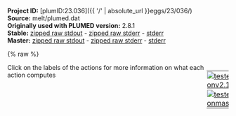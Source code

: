 **Project ID:** [plumID:23.036]({{ '/' | absolute_url }}eggs/23/036/)  
**Source:** melt/plumed.dat  
**Originally used with PLUMED version:** 2.8.1  
**Stable:** [zipped raw stdout](plumed.dat.plumed.stdout.txt.zip) - [zipped raw stderr](plumed.dat.plumed.stderr.txt.zip) - [stderr](plumed.dat.plumed.stderr)  
**Master:** [zipped raw stdout](plumed.dat.plumed_master.stdout.txt.zip) - [zipped raw stderr](plumed.dat.plumed_master.stderr.txt.zip) - [stderr](plumed.dat.plumed_master.stderr)  

{% raw %}
<div style="width: 100%; float:left">
<div style="width: 90%; float:left" id="value_details_data/melt/plumed.dat"> Click on the labels of the actions for more information on what each action computes </div>
<div style="width: 10%; float:left"><table><tr><td style="padding:1px"><a href="plumed.dat.plumed.stderr"><img src="https://img.shields.io/badge/v2.10-passing-green.svg" alt="tested onv2.10" /></a></td></tr><tr><td style="padding:1px"><a href="plumed.dat.plumed_master.stderr"><img src="https://img.shields.io/badge/master-passing-green.svg" alt="tested onmaster" /></a></td></tr></table></div></div>
<pre style="width=97%;">
<span style="color:blue" class="comment">#spib_learned_cv</span>
<span style="color:blue" class="comment">#</span>
<span style="color:blue" class="comment">#RESTART</span>
  
<span id="data/melt/plumed.datq6_short"><b name="data/melt/plumed.datq6" onclick='showPath("data/melt/plumed.dat","data/melt/plumed.datq6","data/melt/plumed.datq6_shortcut","blue")'>q6</b><span style="display:none;" id="data/melt/plumed.datq6_shortcut">The Q6 action with label <b>q6</b> calculates the following quantities:<table  align="center" frame="void" width="95%" cellpadding="5%"><tr><td width="5%"><b> Quantity </b>  </td><td width="5%"><b> Type </b>  </td><td><b> Description </b> </td></tr><tr><td width="5%">q6</td><td width="5%"><font color="blue">vector</font></td><td>the norms of the vectors of spherical harmonic coefficients</td></tr><tr><td width="5%">q6_mean</td><td width="5%"><font color="black">scalar</font></td><td>the mean of the colvars</td></tr></table></span>: <span class="plumedtooltip" style="color:green">Q6<span class="right">Calculate sixth order Steinhardt parameters. This action is <a class="toggler" href='javascript:;' onclick='toggleDisplay("data/melt/plumed.datq6");'>a shortcut</a>. <a href="https://www.plumed.org/doc-master/user-doc/html/_q6.html">More details</a><i></i></span></span> <span class="plumedtooltip">SWITCH<span class="right">the switching function that it used in the construction of the contact matrix<i></i></span></span>={RATIONAL R_0=0.33 D_MAX=0.6} <span class="plumedtooltip">SPECIESA<span class="right">this keyword is used for colvars such as the coordination number<i></i></span></span>=1-256 <span class="plumedtooltip">SPECIESB<span class="right">this keyword is used for colvars such as the coordination number<i></i></span></span>=257-512 <span class="plumedtooltip">MEAN<span class="right"> calculate the mean of all the quantities<i></i></span></span> <span class="plumedtooltip">LOWMEM<span class="right"> this flag does nothing and is present only to ensure back-compatibility<i></i></span></span>
</span><span id="data/melt/plumed.datq6_long" style="display:none;"><span style="color:blue" class="comment"># PLUMED interprets the command:
</span><span class="toggler" style="color:red" onclick='toggleDisplay("data/melt/plumed.datq6")'># q6: Q6 SWITCH={RATIONAL R_0=0.33 D_MAX=0.6} SPECIESA=1-256 SPECIESB=257-512 MEAN LOWMEM</span>
<span style="color:blue" class="comment"># as follows (Click the red comment above to revert to the short version of the input):</span>
<b name="data/melt/plumed.datq6_grp" onclick='showPath("data/melt/plumed.dat","data/melt/plumed.datq6_grp","data/melt/plumed.datq6_grp","violet")'>q6_grp</b><span style="display:none;" id="data/melt/plumed.datq6_grp">The GROUP action with label <b>q6_grp</b> calculates the following quantities:<table  align="center" frame="void" width="95%" cellpadding="5%"><tr><td width="5%"><b> Quantity </b>  </td><td width="5%"><b> Type </b>  </td><td><b> Description </b> </td></tr><tr><td width="5%">q6_grp</td><td width="5%"><font color="violet">atoms</font></td><td>indices of atoms specified in GROUP</td></tr></table></span>: <span class="plumedtooltip" style="color:green">GROUP<span class="right">Define a group of atoms so that a particular list of atoms can be referenced with a single label in definitions of CVs or virtual atoms. <a href="https://www.plumed.org/doc-master/user-doc/html/_g_r_o_u_p.html" style="color:green">More details</a><i></i></span></span> <span class="plumedtooltip">ATOMS<span class="right">the numerical indexes for the set of atoms in the group<i></i></span></span>=1-256
<b name="data/melt/plumed.datq6_mat" onclick='showPath("data/melt/plumed.dat","data/melt/plumed.datq6_mat","data/melt/plumed.datq6_mat","red")'>q6_mat</b><span style="display:none;" id="data/melt/plumed.datq6_mat">The CONTACT_MATRIX action with label <b>q6_mat</b> calculates the following quantities:<table  align="center" frame="void" width="95%" cellpadding="5%"><tr><td width="5%"><b> Quantity </b>  </td><td width="5%"><b> Type </b>  </td><td><b> Description </b> </td></tr><tr><td width="5%">q6_mat.w</td><td width="5%"><font color="red">matrix</font></td><td>a matrix containing the weights for the bonds between each pair of atoms</td></tr><tr><td width="5%">q6_mat.x</td><td width="5%"><font color="red">matrix</font></td><td>the projection of the bond on the x axis</td></tr><tr><td width="5%">q6_mat.y</td><td width="5%"><font color="red">matrix</font></td><td>the projection of the bond on the y axis</td></tr><tr><td width="5%">q6_mat.z</td><td width="5%"><font color="red">matrix</font></td><td>the projection of the bond on the z axis</td></tr></table></span>: <span class="plumedtooltip" style="color:green">CONTACT_MATRIX<span class="right">Adjacency matrix in which two atoms are adjacent if they are within a certain cutoff. <a href="https://www.plumed.org/doc-master/user-doc/html/_c_o_n_t_a_c_t__m_a_t_r_i_x.html" style="color:green">More details</a><i></i></span></span> <span class="plumedtooltip">GROUPA<span class="right"><i></i></span></span>=1-256 <span class="plumedtooltip">GROUPB<span class="right"><i></i></span></span>=257-512 <span class="plumedtooltip">SWITCH<span class="right">specify the switching function to use between two sets of indistinguishable atoms<i></i></span></span>={RATIONAL R_0=0.33 D_MAX=0.6} <span class="plumedtooltip">COMPONENTS<span class="right"> also calculate the components of the vector connecting the atoms in the contact matrix<i></i></span></span>
<b name="data/melt/plumed.datq6_sh" onclick='showPath("data/melt/plumed.dat","data/melt/plumed.datq6_sh","data/melt/plumed.datq6_sh","red")'>q6_sh</b><span style="display:none;" id="data/melt/plumed.datq6_sh">The SPHERICAL_HARMONIC action with label <b>q6_sh</b> calculates the following quantities:<table  align="center" frame="void" width="95%" cellpadding="5%"><tr><td width="5%"><b> Quantity </b>  </td><td width="5%"><b> Type </b>  </td><td><b> Description </b> </td></tr><tr><td width="5%">q6_sh.rm-n6</td><td width="5%"><font color="red">matrix</font></td><td>the real parts of the spherical harmonic values with the m value given  This is the n6th of these quantities</td></tr><tr><td width="5%">q6_sh.rm-n5</td><td width="5%"><font color="red">matrix</font></td><td>the real parts of the spherical harmonic values with the m value given  This is the n5th of these quantities</td></tr><tr><td width="5%">q6_sh.rm-n4</td><td width="5%"><font color="red">matrix</font></td><td>the real parts of the spherical harmonic values with the m value given  This is the n4th of these quantities</td></tr><tr><td width="5%">q6_sh.rm-n3</td><td width="5%"><font color="red">matrix</font></td><td>the real parts of the spherical harmonic values with the m value given  This is the n3th of these quantities</td></tr><tr><td width="5%">q6_sh.rm-n2</td><td width="5%"><font color="red">matrix</font></td><td>the real parts of the spherical harmonic values with the m value given  This is the n2th of these quantities</td></tr><tr><td width="5%">q6_sh.rm-n1</td><td width="5%"><font color="red">matrix</font></td><td>the real parts of the spherical harmonic values with the m value given  This is the n1th of these quantities</td></tr><tr><td width="5%">q6_sh.rm-0</td><td width="5%"><font color="red">matrix</font></td><td>the real parts of the spherical harmonic values with the m value given  This is the 0th of these quantities</td></tr><tr><td width="5%">q6_sh.rm-p1</td><td width="5%"><font color="red">matrix</font></td><td>the real parts of the spherical harmonic values with the m value given  This is the p1th of these quantities</td></tr><tr><td width="5%">q6_sh.rm-p2</td><td width="5%"><font color="red">matrix</font></td><td>the real parts of the spherical harmonic values with the m value given  This is the p2th of these quantities</td></tr><tr><td width="5%">q6_sh.rm-p3</td><td width="5%"><font color="red">matrix</font></td><td>the real parts of the spherical harmonic values with the m value given  This is the p3th of these quantities</td></tr><tr><td width="5%">q6_sh.rm-p4</td><td width="5%"><font color="red">matrix</font></td><td>the real parts of the spherical harmonic values with the m value given  This is the p4th of these quantities</td></tr><tr><td width="5%">q6_sh.rm-p5</td><td width="5%"><font color="red">matrix</font></td><td>the real parts of the spherical harmonic values with the m value given  This is the p5th of these quantities</td></tr><tr><td width="5%">q6_sh.rm-p6</td><td width="5%"><font color="red">matrix</font></td><td>the real parts of the spherical harmonic values with the m value given  This is the p6th of these quantities</td></tr><tr><td width="5%">q6_sh.im-n6</td><td width="5%"><font color="red">matrix</font></td><td>the real parts of the spherical harmonic values with the m value given  This is the n6th of these quantities</td></tr><tr><td width="5%">q6_sh.im-n5</td><td width="5%"><font color="red">matrix</font></td><td>the real parts of the spherical harmonic values with the m value given  This is the n5th of these quantities</td></tr><tr><td width="5%">q6_sh.im-n4</td><td width="5%"><font color="red">matrix</font></td><td>the real parts of the spherical harmonic values with the m value given  This is the n4th of these quantities</td></tr><tr><td width="5%">q6_sh.im-n3</td><td width="5%"><font color="red">matrix</font></td><td>the real parts of the spherical harmonic values with the m value given  This is the n3th of these quantities</td></tr><tr><td width="5%">q6_sh.im-n2</td><td width="5%"><font color="red">matrix</font></td><td>the real parts of the spherical harmonic values with the m value given  This is the n2th of these quantities</td></tr><tr><td width="5%">q6_sh.im-n1</td><td width="5%"><font color="red">matrix</font></td><td>the real parts of the spherical harmonic values with the m value given  This is the n1th of these quantities</td></tr><tr><td width="5%">q6_sh.im-0</td><td width="5%"><font color="red">matrix</font></td><td>the real parts of the spherical harmonic values with the m value given  This is the 0th of these quantities</td></tr><tr><td width="5%">q6_sh.im-p1</td><td width="5%"><font color="red">matrix</font></td><td>the real parts of the spherical harmonic values with the m value given  This is the p1th of these quantities</td></tr><tr><td width="5%">q6_sh.im-p2</td><td width="5%"><font color="red">matrix</font></td><td>the real parts of the spherical harmonic values with the m value given  This is the p2th of these quantities</td></tr><tr><td width="5%">q6_sh.im-p3</td><td width="5%"><font color="red">matrix</font></td><td>the real parts of the spherical harmonic values with the m value given  This is the p3th of these quantities</td></tr><tr><td width="5%">q6_sh.im-p4</td><td width="5%"><font color="red">matrix</font></td><td>the real parts of the spherical harmonic values with the m value given  This is the p4th of these quantities</td></tr><tr><td width="5%">q6_sh.im-p5</td><td width="5%"><font color="red">matrix</font></td><td>the real parts of the spherical harmonic values with the m value given  This is the p5th of these quantities</td></tr><tr><td width="5%">q6_sh.im-p6</td><td width="5%"><font color="red">matrix</font></td><td>the real parts of the spherical harmonic values with the m value given  This is the p6th of these quantities</td></tr></table></span>: <span class="plumedtooltip" style="color:green">SPHERICAL_HARMONIC<span class="right">Calculate the values of all the spherical harmonic funtions for a particular value of l. <a href="https://www.plumed.org/doc-master/user-doc/html/_s_p_h_e_r_i_c_a_l__h_a_r_m_o_n_i_c.html" style="color:green">More details</a><i></i></span></span> <span class="plumedtooltip">ARG<span class="right">the values input to this function<i></i></span></span>=<b name="data/melt/plumed.datq6_mat">q6_mat.x</b>,<b name="data/melt/plumed.datq6_mat">q6_mat.y</b>,<b name="data/melt/plumed.datq6_mat">q6_mat.z</b>,<b name="data/melt/plumed.datq6_mat">q6_mat.w</b> <span class="plumedtooltip">L<span class="right">the value of the angular momentum<i></i></span></span>=6
<b name="data/melt/plumed.datq6_denom_ones" onclick='showPath("data/melt/plumed.dat","data/melt/plumed.datq6_denom_ones","data/melt/plumed.datq6_denom_ones","blue")'>q6_denom_ones</b><span style="display:none;" id="data/melt/plumed.datq6_denom_ones">The CONSTANT action with label <b>q6_denom_ones</b> calculates the following quantities:<table  align="center" frame="void" width="95%" cellpadding="5%"><tr><td width="5%"><b> Quantity </b>  </td><td width="5%"><b> Type </b>  </td><td><b> Description </b> </td></tr><tr><td width="5%">q6_denom_ones</td><td width="5%"><font color="blue">vector</font></td><td>the constant value that was read from the plumed input</td></tr></table></span>: <span class="plumedtooltip" style="color:green">ONES<span class="right">Create a constant vector with all elements equal to one <a href="https://www.plumed.org/doc-master/user-doc/html/_o_n_e_s.html" style="color:green">More details</a><i></i></span></span> <span class="plumedtooltip">SIZE<span class="right">the number of ones that you would like to create<i></i></span></span>=256
<b name="data/melt/plumed.datq6_denom" onclick='showPath("data/melt/plumed.dat","data/melt/plumed.datq6_denom","data/melt/plumed.datq6_denom","blue")'>q6_denom</b><span style="display:none;" id="data/melt/plumed.datq6_denom">The MATRIX_VECTOR_PRODUCT action with label <b>q6_denom</b> calculates the following quantities:<table  align="center" frame="void" width="95%" cellpadding="5%"><tr><td width="5%"><b> Quantity </b>  </td><td width="5%"><b> Type </b>  </td><td><b> Description </b> </td></tr><tr><td width="5%">q6_denom</td><td width="5%"><font color="blue">vector</font></td><td>the vector that is obtained by taking the product between the matrix and the vector that were input</td></tr></table></span>: <span class="plumedtooltip" style="color:green">MATRIX_VECTOR_PRODUCT<span class="right">Calculate the product of the matrix and the vector <a href="https://www.plumed.org/doc-master/user-doc/html/_m_a_t_r_i_x__v_e_c_t_o_r__p_r_o_d_u_c_t.html" style="color:green">More details</a><i></i></span></span> <span class="plumedtooltip">ARG<span class="right">the label for the matrix and the vector/scalar that are being multiplied<i></i></span></span>=<b name="data/melt/plumed.datq6_mat">q6_mat.w</b>,<b name="data/melt/plumed.datq6_denom_ones">q6_denom_ones</b>
<b name="data/melt/plumed.datq6_sp" onclick='showPath("data/melt/plumed.dat","data/melt/plumed.datq6_sp","data/melt/plumed.datq6_sp","blue")'>q6_sp</b><span style="display:none;" id="data/melt/plumed.datq6_sp">The MATRIX_VECTOR_PRODUCT action with label <b>q6_sp</b> calculates the following quantities:<table  align="center" frame="void" width="95%" cellpadding="5%"><tr><td width="5%"><b> Quantity </b>  </td><td width="5%"><b> Type </b>  </td><td><b> Description </b> </td></tr><tr><td width="5%">q6_sp.rm-n6</td><td width="5%"><font color="blue">vector</font></td><td>the product of the matrix q6_sh.rm-n6 and the vector q6_denom_ones</td></tr><tr><td width="5%">q6_sp.rm-n5</td><td width="5%"><font color="blue">vector</font></td><td>the product of the matrix q6_sh.rm-n5 and the vector q6_denom_ones</td></tr><tr><td width="5%">q6_sp.rm-n4</td><td width="5%"><font color="blue">vector</font></td><td>the product of the matrix q6_sh.rm-n4 and the vector q6_denom_ones</td></tr><tr><td width="5%">q6_sp.rm-n3</td><td width="5%"><font color="blue">vector</font></td><td>the product of the matrix q6_sh.rm-n3 and the vector q6_denom_ones</td></tr><tr><td width="5%">q6_sp.rm-n2</td><td width="5%"><font color="blue">vector</font></td><td>the product of the matrix q6_sh.rm-n2 and the vector q6_denom_ones</td></tr><tr><td width="5%">q6_sp.rm-n1</td><td width="5%"><font color="blue">vector</font></td><td>the product of the matrix q6_sh.rm-n1 and the vector q6_denom_ones</td></tr><tr><td width="5%">q6_sp.rm-0</td><td width="5%"><font color="blue">vector</font></td><td>the product of the matrix q6_sh.rm-0 and the vector q6_denom_ones</td></tr><tr><td width="5%">q6_sp.rm-p1</td><td width="5%"><font color="blue">vector</font></td><td>the product of the matrix q6_sh.rm-p1 and the vector q6_denom_ones</td></tr><tr><td width="5%">q6_sp.rm-p2</td><td width="5%"><font color="blue">vector</font></td><td>the product of the matrix q6_sh.rm-p2 and the vector q6_denom_ones</td></tr><tr><td width="5%">q6_sp.rm-p3</td><td width="5%"><font color="blue">vector</font></td><td>the product of the matrix q6_sh.rm-p3 and the vector q6_denom_ones</td></tr><tr><td width="5%">q6_sp.rm-p4</td><td width="5%"><font color="blue">vector</font></td><td>the product of the matrix q6_sh.rm-p4 and the vector q6_denom_ones</td></tr><tr><td width="5%">q6_sp.rm-p5</td><td width="5%"><font color="blue">vector</font></td><td>the product of the matrix q6_sh.rm-p5 and the vector q6_denom_ones</td></tr><tr><td width="5%">q6_sp.rm-p6</td><td width="5%"><font color="blue">vector</font></td><td>the product of the matrix q6_sh.rm-p6 and the vector q6_denom_ones</td></tr><tr><td width="5%">q6_sp.im-n6</td><td width="5%"><font color="blue">vector</font></td><td>the product of the matrix q6_sh.im-n6 and the vector q6_denom_ones</td></tr><tr><td width="5%">q6_sp.im-n5</td><td width="5%"><font color="blue">vector</font></td><td>the product of the matrix q6_sh.im-n5 and the vector q6_denom_ones</td></tr><tr><td width="5%">q6_sp.im-n4</td><td width="5%"><font color="blue">vector</font></td><td>the product of the matrix q6_sh.im-n4 and the vector q6_denom_ones</td></tr><tr><td width="5%">q6_sp.im-n3</td><td width="5%"><font color="blue">vector</font></td><td>the product of the matrix q6_sh.im-n3 and the vector q6_denom_ones</td></tr><tr><td width="5%">q6_sp.im-n2</td><td width="5%"><font color="blue">vector</font></td><td>the product of the matrix q6_sh.im-n2 and the vector q6_denom_ones</td></tr><tr><td width="5%">q6_sp.im-n1</td><td width="5%"><font color="blue">vector</font></td><td>the product of the matrix q6_sh.im-n1 and the vector q6_denom_ones</td></tr><tr><td width="5%">q6_sp.im-0</td><td width="5%"><font color="blue">vector</font></td><td>the product of the matrix q6_sh.im-0 and the vector q6_denom_ones</td></tr><tr><td width="5%">q6_sp.im-p1</td><td width="5%"><font color="blue">vector</font></td><td>the product of the matrix q6_sh.im-p1 and the vector q6_denom_ones</td></tr><tr><td width="5%">q6_sp.im-p2</td><td width="5%"><font color="blue">vector</font></td><td>the product of the matrix q6_sh.im-p2 and the vector q6_denom_ones</td></tr><tr><td width="5%">q6_sp.im-p3</td><td width="5%"><font color="blue">vector</font></td><td>the product of the matrix q6_sh.im-p3 and the vector q6_denom_ones</td></tr><tr><td width="5%">q6_sp.im-p4</td><td width="5%"><font color="blue">vector</font></td><td>the product of the matrix q6_sh.im-p4 and the vector q6_denom_ones</td></tr><tr><td width="5%">q6_sp.im-p5</td><td width="5%"><font color="blue">vector</font></td><td>the product of the matrix q6_sh.im-p5 and the vector q6_denom_ones</td></tr><tr><td width="5%">q6_sp.im-p6</td><td width="5%"><font color="blue">vector</font></td><td>the product of the matrix q6_sh.im-p6 and the vector q6_denom_ones</td></tr></table></span>: <span class="plumedtooltip" style="color:green">MATRIX_VECTOR_PRODUCT<span class="right">Calculate the product of the matrix and the vector <a href="https://www.plumed.org/doc-master/user-doc/html/_m_a_t_r_i_x__v_e_c_t_o_r__p_r_o_d_u_c_t.html" style="color:green">More details</a><i></i></span></span> <span class="plumedtooltip">ARG<span class="right">the label for the matrix and the vector/scalar that are being multiplied<i></i></span></span>=<b name="data/melt/plumed.datq6_sh">q6_sh.*</b>,<b name="data/melt/plumed.datq6_denom_ones">q6_denom_ones</b>
<b name="data/melt/plumed.datq6_norm2" onclick='showPath("data/melt/plumed.dat","data/melt/plumed.datq6_norm2","data/melt/plumed.datq6_norm2","blue")'>q6_norm2</b><span style="display:none;" id="data/melt/plumed.datq6_norm2">The COMBINE action with label <b>q6_norm2</b> calculates the following quantities:<table  align="center" frame="void" width="95%" cellpadding="5%"><tr><td width="5%"><b> Quantity </b>  </td><td width="5%"><b> Type </b>  </td><td><b> Description </b> </td></tr><tr><td width="5%">q6_norm2</td><td width="5%"><font color="blue">vector</font></td><td>the vector obtained by doing an element-wise application of a linear compbination to the input vectors</td></tr></table></span>: <span class="plumedtooltip" style="color:green">COMBINE<span class="right">Calculate a polynomial combination of a set of other variables. <a href="https://www.plumed.org/doc-master/user-doc/html/_c_o_m_b_i_n_e.html" style="color:green">More details</a><i></i></span></span> <span class="plumedtooltip">PERIODIC<span class="right">if the output of your function is periodic then you should specify the periodicity of the function<i></i></span></span>=NO <span class="plumedtooltip">POWERS<span class="right"> the powers to which you are raising each of the arguments in your function<i></i></span></span>=2,2,2,2,2,2,2,2,2,2,2,2,2,2,2,2,2,2,2,2,2,2,2,2,2,2 <span class="plumedtooltip">ARG<span class="right">the values input to this function<i></i></span></span>=<b name="data/melt/plumed.datq6_sp">q6_sp.rm-n6</b>,<b name="data/melt/plumed.datq6_sp">q6_sp.im-n6</b>,<b name="data/melt/plumed.datq6_sp">q6_sp.rm-n5</b>,<b name="data/melt/plumed.datq6_sp">q6_sp.im-n5</b>,<b name="data/melt/plumed.datq6_sp">q6_sp.rm-n4</b>,<b name="data/melt/plumed.datq6_sp">q6_sp.im-n4</b>,<b name="data/melt/plumed.datq6_sp">q6_sp.rm-n3</b>,<b name="data/melt/plumed.datq6_sp">q6_sp.im-n3</b>,<b name="data/melt/plumed.datq6_sp">q6_sp.rm-n2</b>,<b name="data/melt/plumed.datq6_sp">q6_sp.im-n2</b>,<b name="data/melt/plumed.datq6_sp">q6_sp.rm-n1</b>,<b name="data/melt/plumed.datq6_sp">q6_sp.im-n1</b>,<b name="data/melt/plumed.datq6_sp">q6_sp.rm-0</b>,<b name="data/melt/plumed.datq6_sp">q6_sp.im-0</b>,<b name="data/melt/plumed.datq6_sp">q6_sp.rm-p1</b>,<b name="data/melt/plumed.datq6_sp">q6_sp.im-p1</b>,<b name="data/melt/plumed.datq6_sp">q6_sp.rm-p2</b>,<b name="data/melt/plumed.datq6_sp">q6_sp.im-p2</b>,<b name="data/melt/plumed.datq6_sp">q6_sp.rm-p3</b>,<b name="data/melt/plumed.datq6_sp">q6_sp.im-p3</b>,<b name="data/melt/plumed.datq6_sp">q6_sp.rm-p4</b>,<b name="data/melt/plumed.datq6_sp">q6_sp.im-p4</b>,<b name="data/melt/plumed.datq6_sp">q6_sp.rm-p5</b>,<b name="data/melt/plumed.datq6_sp">q6_sp.im-p5</b>,<b name="data/melt/plumed.datq6_sp">q6_sp.rm-p6</b>,<b name="data/melt/plumed.datq6_sp">q6_sp.im-p6</b>
<b name="data/melt/plumed.datq6_norm" onclick='showPath("data/melt/plumed.dat","data/melt/plumed.datq6_norm","data/melt/plumed.datq6_norm","blue")'>q6_norm</b><span style="display:none;" id="data/melt/plumed.datq6_norm">The CUSTOM action with label <b>q6_norm</b> calculates the following quantities:<table  align="center" frame="void" width="95%" cellpadding="5%"><tr><td width="5%"><b> Quantity </b>  </td><td width="5%"><b> Type </b>  </td><td><b> Description </b> </td></tr><tr><td width="5%">q6_norm</td><td width="5%"><font color="blue">vector</font></td><td>the vector obtained by doing an element-wise application of an arbitrary function to the input vectors</td></tr></table></span>: <span class="plumedtooltip" style="color:green">CUSTOM<span class="right">Calculate a combination of variables using a custom expression. <a href="https://www.plumed.org/doc-master/user-doc/html/_c_u_s_t_o_m.html" style="color:green">More details</a><i></i></span></span> <span class="plumedtooltip">ARG<span class="right">the values input to this function<i></i></span></span>=<b name="data/melt/plumed.datq6_norm2">q6_norm2</b> <span class="plumedtooltip">FUNC<span class="right">the function you wish to evaluate<i></i></span></span>=sqrt(x) <span class="plumedtooltip">PERIODIC<span class="right">if the output of your function is periodic then you should specify the periodicity of the function<i></i></span></span>=NO
<b name="data/melt/plumed.datq6" onclick='showPath("data/melt/plumed.dat","data/melt/plumed.datq6","data/melt/plumed.datq6","blue")'>q6</b><span style="display:none;" id="data/melt/plumed.datq6">The CUSTOM action with label <b>q6</b> calculates the following quantities:<table  align="center" frame="void" width="95%" cellpadding="5%"><tr><td width="5%"><b> Quantity </b>  </td><td width="5%"><b> Type </b>  </td><td><b> Description </b> </td></tr><tr><td width="5%">q6</td><td width="5%"><font color="blue">vector</font></td><td>the vector obtained by doing an element-wise application of an arbitrary function to the input vectors</td></tr></table></span>: <span class="plumedtooltip" style="color:green">CUSTOM<span class="right">Calculate a combination of variables using a custom expression. <a href="https://www.plumed.org/doc-master/user-doc/html/_c_u_s_t_o_m.html" style="color:green">More details</a><i></i></span></span> <span class="plumedtooltip">ARG<span class="right">the values input to this function<i></i></span></span>=<b name="data/melt/plumed.datq6_norm">q6_norm</b>,<b name="data/melt/plumed.datq6_denom">q6_denom</b> <span class="plumedtooltip">FUNC<span class="right">the function you wish to evaluate<i></i></span></span>=x/y <span class="plumedtooltip">PERIODIC<span class="right">if the output of your function is periodic then you should specify the periodicity of the function<i></i></span></span>=NO
<b name="data/melt/plumed.datq6_mean" onclick='showPath("data/melt/plumed.dat","data/melt/plumed.datq6_mean","data/melt/plumed.datq6_mean","black")'>q6_mean</b><span style="display:none;" id="data/melt/plumed.datq6_mean">The MEAN action with label <b>q6_mean</b> calculates the following quantities:<table  align="center" frame="void" width="95%" cellpadding="5%"><tr><td width="5%"><b> Quantity </b>  </td><td width="5%"><b> Type </b>  </td><td><b> Description </b> </td></tr><tr><td width="5%">q6_mean</td><td width="5%"><font color="black">scalar</font></td><td>the mean of all the elements in the input vector</td></tr></table></span>: <span class="plumedtooltip" style="color:green">MEAN<span class="right">Calculate the arithmetic mean of the elements in a vector <a href="https://www.plumed.org/doc-master/user-doc/html/_m_e_a_n.html" style="color:green">More details</a><i></i></span></span> <span class="plumedtooltip">ARG<span class="right">the values input to this function<i></i></span></span>=<b name="data/melt/plumed.datq6">q6</b> <span class="plumedtooltip">PERIODIC<span class="right">if the output of your function is periodic then you should specify the periodicity of the function<i></i></span></span>=NO
<span style="color:blue"># --- End of included input --- </span></span><br/><span id="data/melt/plumed.datq4_short"><b name="data/melt/plumed.datq4" onclick='showPath("data/melt/plumed.dat","data/melt/plumed.datq4","data/melt/plumed.datq4_shortcut","blue")'>q4</b><span style="display:none;" id="data/melt/plumed.datq4_shortcut">The Q4 action with label <b>q4</b> calculates the following quantities:<table  align="center" frame="void" width="95%" cellpadding="5%"><tr><td width="5%"><b> Quantity </b>  </td><td width="5%"><b> Type </b>  </td><td><b> Description </b> </td></tr><tr><td width="5%">q4</td><td width="5%"><font color="blue">vector</font></td><td>the norms of the vectors of spherical harmonic coefficients</td></tr><tr><td width="5%">q4_mean</td><td width="5%"><font color="black">scalar</font></td><td>the mean of the colvars</td></tr></table></span>: <span class="plumedtooltip" style="color:green">Q4<span class="right">Calculate fourth order Steinhardt parameters. This action is <a class="toggler" href='javascript:;' onclick='toggleDisplay("data/melt/plumed.datq4");'>a shortcut</a>. <a href="https://www.plumed.org/doc-master/user-doc/html/_q4.html">More details</a><i></i></span></span> <span class="plumedtooltip">SWITCH<span class="right">the switching function that it used in the construction of the contact matrix<i></i></span></span>={RATIONAL R_0=0.33 D_MAX=0.6} <span class="plumedtooltip">SPECIESA<span class="right">this keyword is used for colvars such as the coordination number<i></i></span></span>=1-256 <span class="plumedtooltip">SPECIESB<span class="right">this keyword is used for colvars such as the coordination number<i></i></span></span>=257-512 <span class="plumedtooltip">MEAN<span class="right"> calculate the mean of all the quantities<i></i></span></span> <span class="plumedtooltip">LOWMEM<span class="right"> this flag does nothing and is present only to ensure back-compatibility<i></i></span></span>
</span><span id="data/melt/plumed.datq4_long" style="display:none;"><span style="color:blue" class="comment"># PLUMED interprets the command:
</span><span class="toggler" style="color:red" onclick='toggleDisplay("data/melt/plumed.datq4")'># q4: Q4 SWITCH={RATIONAL R_0=0.33 D_MAX=0.6} SPECIESA=1-256 SPECIESB=257-512 MEAN LOWMEM</span>
<span style="color:blue" class="comment"># as follows (Click the red comment above to revert to the short version of the input):</span>
<b name="data/melt/plumed.datq4_grp" onclick='showPath("data/melt/plumed.dat","data/melt/plumed.datq4_grp","data/melt/plumed.datq4_grp","violet")'>q4_grp</b><span style="display:none;" id="data/melt/plumed.datq4_grp">The GROUP action with label <b>q4_grp</b> calculates the following quantities:<table  align="center" frame="void" width="95%" cellpadding="5%"><tr><td width="5%"><b> Quantity </b>  </td><td width="5%"><b> Type </b>  </td><td><b> Description </b> </td></tr><tr><td width="5%">q4_grp</td><td width="5%"><font color="violet">atoms</font></td><td>indices of atoms specified in GROUP</td></tr></table></span>: <span class="plumedtooltip" style="color:green">GROUP<span class="right">Define a group of atoms so that a particular list of atoms can be referenced with a single label in definitions of CVs or virtual atoms. <a href="https://www.plumed.org/doc-master/user-doc/html/_g_r_o_u_p.html" style="color:green">More details</a><i></i></span></span> <span class="plumedtooltip">ATOMS<span class="right">the numerical indexes for the set of atoms in the group<i></i></span></span>=1-256
<b name="data/melt/plumed.datq4_mat" onclick='showPath("data/melt/plumed.dat","data/melt/plumed.datq4_mat","data/melt/plumed.datq4_mat","red")'>q4_mat</b><span style="display:none;" id="data/melt/plumed.datq4_mat">The CONTACT_MATRIX action with label <b>q4_mat</b> calculates the following quantities:<table  align="center" frame="void" width="95%" cellpadding="5%"><tr><td width="5%"><b> Quantity </b>  </td><td width="5%"><b> Type </b>  </td><td><b> Description </b> </td></tr><tr><td width="5%">q4_mat.w</td><td width="5%"><font color="red">matrix</font></td><td>a matrix containing the weights for the bonds between each pair of atoms</td></tr><tr><td width="5%">q4_mat.x</td><td width="5%"><font color="red">matrix</font></td><td>the projection of the bond on the x axis</td></tr><tr><td width="5%">q4_mat.y</td><td width="5%"><font color="red">matrix</font></td><td>the projection of the bond on the y axis</td></tr><tr><td width="5%">q4_mat.z</td><td width="5%"><font color="red">matrix</font></td><td>the projection of the bond on the z axis</td></tr></table></span>: <span class="plumedtooltip" style="color:green">CONTACT_MATRIX<span class="right">Adjacency matrix in which two atoms are adjacent if they are within a certain cutoff. <a href="https://www.plumed.org/doc-master/user-doc/html/_c_o_n_t_a_c_t__m_a_t_r_i_x.html" style="color:green">More details</a><i></i></span></span> <span class="plumedtooltip">GROUPA<span class="right"><i></i></span></span>=1-256 <span class="plumedtooltip">GROUPB<span class="right"><i></i></span></span>=257-512 <span class="plumedtooltip">SWITCH<span class="right">specify the switching function to use between two sets of indistinguishable atoms<i></i></span></span>={RATIONAL R_0=0.33 D_MAX=0.6} <span class="plumedtooltip">COMPONENTS<span class="right"> also calculate the components of the vector connecting the atoms in the contact matrix<i></i></span></span>
<b name="data/melt/plumed.datq4_sh" onclick='showPath("data/melt/plumed.dat","data/melt/plumed.datq4_sh","data/melt/plumed.datq4_sh","red")'>q4_sh</b><span style="display:none;" id="data/melt/plumed.datq4_sh">The SPHERICAL_HARMONIC action with label <b>q4_sh</b> calculates the following quantities:<table  align="center" frame="void" width="95%" cellpadding="5%"><tr><td width="5%"><b> Quantity </b>  </td><td width="5%"><b> Type </b>  </td><td><b> Description </b> </td></tr><tr><td width="5%">q4_sh.rm-n4</td><td width="5%"><font color="red">matrix</font></td><td>the real parts of the spherical harmonic values with the m value given  This is the n4th of these quantities</td></tr><tr><td width="5%">q4_sh.rm-n3</td><td width="5%"><font color="red">matrix</font></td><td>the real parts of the spherical harmonic values with the m value given  This is the n3th of these quantities</td></tr><tr><td width="5%">q4_sh.rm-n2</td><td width="5%"><font color="red">matrix</font></td><td>the real parts of the spherical harmonic values with the m value given  This is the n2th of these quantities</td></tr><tr><td width="5%">q4_sh.rm-n1</td><td width="5%"><font color="red">matrix</font></td><td>the real parts of the spherical harmonic values with the m value given  This is the n1th of these quantities</td></tr><tr><td width="5%">q4_sh.rm-0</td><td width="5%"><font color="red">matrix</font></td><td>the real parts of the spherical harmonic values with the m value given  This is the 0th of these quantities</td></tr><tr><td width="5%">q4_sh.rm-p1</td><td width="5%"><font color="red">matrix</font></td><td>the real parts of the spherical harmonic values with the m value given  This is the p1th of these quantities</td></tr><tr><td width="5%">q4_sh.rm-p2</td><td width="5%"><font color="red">matrix</font></td><td>the real parts of the spherical harmonic values with the m value given  This is the p2th of these quantities</td></tr><tr><td width="5%">q4_sh.rm-p3</td><td width="5%"><font color="red">matrix</font></td><td>the real parts of the spherical harmonic values with the m value given  This is the p3th of these quantities</td></tr><tr><td width="5%">q4_sh.rm-p4</td><td width="5%"><font color="red">matrix</font></td><td>the real parts of the spherical harmonic values with the m value given  This is the p4th of these quantities</td></tr><tr><td width="5%">q4_sh.im-n4</td><td width="5%"><font color="red">matrix</font></td><td>the real parts of the spherical harmonic values with the m value given  This is the n4th of these quantities</td></tr><tr><td width="5%">q4_sh.im-n3</td><td width="5%"><font color="red">matrix</font></td><td>the real parts of the spherical harmonic values with the m value given  This is the n3th of these quantities</td></tr><tr><td width="5%">q4_sh.im-n2</td><td width="5%"><font color="red">matrix</font></td><td>the real parts of the spherical harmonic values with the m value given  This is the n2th of these quantities</td></tr><tr><td width="5%">q4_sh.im-n1</td><td width="5%"><font color="red">matrix</font></td><td>the real parts of the spherical harmonic values with the m value given  This is the n1th of these quantities</td></tr><tr><td width="5%">q4_sh.im-0</td><td width="5%"><font color="red">matrix</font></td><td>the real parts of the spherical harmonic values with the m value given  This is the 0th of these quantities</td></tr><tr><td width="5%">q4_sh.im-p1</td><td width="5%"><font color="red">matrix</font></td><td>the real parts of the spherical harmonic values with the m value given  This is the p1th of these quantities</td></tr><tr><td width="5%">q4_sh.im-p2</td><td width="5%"><font color="red">matrix</font></td><td>the real parts of the spherical harmonic values with the m value given  This is the p2th of these quantities</td></tr><tr><td width="5%">q4_sh.im-p3</td><td width="5%"><font color="red">matrix</font></td><td>the real parts of the spherical harmonic values with the m value given  This is the p3th of these quantities</td></tr><tr><td width="5%">q4_sh.im-p4</td><td width="5%"><font color="red">matrix</font></td><td>the real parts of the spherical harmonic values with the m value given  This is the p4th of these quantities</td></tr></table></span>: <span class="plumedtooltip" style="color:green">SPHERICAL_HARMONIC<span class="right">Calculate the values of all the spherical harmonic funtions for a particular value of l. <a href="https://www.plumed.org/doc-master/user-doc/html/_s_p_h_e_r_i_c_a_l__h_a_r_m_o_n_i_c.html" style="color:green">More details</a><i></i></span></span> <span class="plumedtooltip">ARG<span class="right">the values input to this function<i></i></span></span>=<b name="data/melt/plumed.datq4_mat">q4_mat.x</b>,<b name="data/melt/plumed.datq4_mat">q4_mat.y</b>,<b name="data/melt/plumed.datq4_mat">q4_mat.z</b>,<b name="data/melt/plumed.datq4_mat">q4_mat.w</b> <span class="plumedtooltip">L<span class="right">the value of the angular momentum<i></i></span></span>=4
<b name="data/melt/plumed.datq4_denom_ones" onclick='showPath("data/melt/plumed.dat","data/melt/plumed.datq4_denom_ones","data/melt/plumed.datq4_denom_ones","blue")'>q4_denom_ones</b><span style="display:none;" id="data/melt/plumed.datq4_denom_ones">The CONSTANT action with label <b>q4_denom_ones</b> calculates the following quantities:<table  align="center" frame="void" width="95%" cellpadding="5%"><tr><td width="5%"><b> Quantity </b>  </td><td width="5%"><b> Type </b>  </td><td><b> Description </b> </td></tr><tr><td width="5%">q4_denom_ones</td><td width="5%"><font color="blue">vector</font></td><td>the constant value that was read from the plumed input</td></tr></table></span>: <span class="plumedtooltip" style="color:green">ONES<span class="right">Create a constant vector with all elements equal to one <a href="https://www.plumed.org/doc-master/user-doc/html/_o_n_e_s.html" style="color:green">More details</a><i></i></span></span> <span class="plumedtooltip">SIZE<span class="right">the number of ones that you would like to create<i></i></span></span>=256
<b name="data/melt/plumed.datq4_denom" onclick='showPath("data/melt/plumed.dat","data/melt/plumed.datq4_denom","data/melt/plumed.datq4_denom","blue")'>q4_denom</b><span style="display:none;" id="data/melt/plumed.datq4_denom">The MATRIX_VECTOR_PRODUCT action with label <b>q4_denom</b> calculates the following quantities:<table  align="center" frame="void" width="95%" cellpadding="5%"><tr><td width="5%"><b> Quantity </b>  </td><td width="5%"><b> Type </b>  </td><td><b> Description </b> </td></tr><tr><td width="5%">q4_denom</td><td width="5%"><font color="blue">vector</font></td><td>the vector that is obtained by taking the product between the matrix and the vector that were input</td></tr></table></span>: <span class="plumedtooltip" style="color:green">MATRIX_VECTOR_PRODUCT<span class="right">Calculate the product of the matrix and the vector <a href="https://www.plumed.org/doc-master/user-doc/html/_m_a_t_r_i_x__v_e_c_t_o_r__p_r_o_d_u_c_t.html" style="color:green">More details</a><i></i></span></span> <span class="plumedtooltip">ARG<span class="right">the label for the matrix and the vector/scalar that are being multiplied<i></i></span></span>=<b name="data/melt/plumed.datq4_mat">q4_mat.w</b>,<b name="data/melt/plumed.datq4_denom_ones">q4_denom_ones</b>
<b name="data/melt/plumed.datq4_sp" onclick='showPath("data/melt/plumed.dat","data/melt/plumed.datq4_sp","data/melt/plumed.datq4_sp","blue")'>q4_sp</b><span style="display:none;" id="data/melt/plumed.datq4_sp">The MATRIX_VECTOR_PRODUCT action with label <b>q4_sp</b> calculates the following quantities:<table  align="center" frame="void" width="95%" cellpadding="5%"><tr><td width="5%"><b> Quantity </b>  </td><td width="5%"><b> Type </b>  </td><td><b> Description </b> </td></tr><tr><td width="5%">q4_sp.rm-n4</td><td width="5%"><font color="blue">vector</font></td><td>the product of the matrix q4_sh.rm-n4 and the vector q4_denom_ones</td></tr><tr><td width="5%">q4_sp.rm-n3</td><td width="5%"><font color="blue">vector</font></td><td>the product of the matrix q4_sh.rm-n3 and the vector q4_denom_ones</td></tr><tr><td width="5%">q4_sp.rm-n2</td><td width="5%"><font color="blue">vector</font></td><td>the product of the matrix q4_sh.rm-n2 and the vector q4_denom_ones</td></tr><tr><td width="5%">q4_sp.rm-n1</td><td width="5%"><font color="blue">vector</font></td><td>the product of the matrix q4_sh.rm-n1 and the vector q4_denom_ones</td></tr><tr><td width="5%">q4_sp.rm-0</td><td width="5%"><font color="blue">vector</font></td><td>the product of the matrix q4_sh.rm-0 and the vector q4_denom_ones</td></tr><tr><td width="5%">q4_sp.rm-p1</td><td width="5%"><font color="blue">vector</font></td><td>the product of the matrix q4_sh.rm-p1 and the vector q4_denom_ones</td></tr><tr><td width="5%">q4_sp.rm-p2</td><td width="5%"><font color="blue">vector</font></td><td>the product of the matrix q4_sh.rm-p2 and the vector q4_denom_ones</td></tr><tr><td width="5%">q4_sp.rm-p3</td><td width="5%"><font color="blue">vector</font></td><td>the product of the matrix q4_sh.rm-p3 and the vector q4_denom_ones</td></tr><tr><td width="5%">q4_sp.rm-p4</td><td width="5%"><font color="blue">vector</font></td><td>the product of the matrix q4_sh.rm-p4 and the vector q4_denom_ones</td></tr><tr><td width="5%">q4_sp.im-n4</td><td width="5%"><font color="blue">vector</font></td><td>the product of the matrix q4_sh.im-n4 and the vector q4_denom_ones</td></tr><tr><td width="5%">q4_sp.im-n3</td><td width="5%"><font color="blue">vector</font></td><td>the product of the matrix q4_sh.im-n3 and the vector q4_denom_ones</td></tr><tr><td width="5%">q4_sp.im-n2</td><td width="5%"><font color="blue">vector</font></td><td>the product of the matrix q4_sh.im-n2 and the vector q4_denom_ones</td></tr><tr><td width="5%">q4_sp.im-n1</td><td width="5%"><font color="blue">vector</font></td><td>the product of the matrix q4_sh.im-n1 and the vector q4_denom_ones</td></tr><tr><td width="5%">q4_sp.im-0</td><td width="5%"><font color="blue">vector</font></td><td>the product of the matrix q4_sh.im-0 and the vector q4_denom_ones</td></tr><tr><td width="5%">q4_sp.im-p1</td><td width="5%"><font color="blue">vector</font></td><td>the product of the matrix q4_sh.im-p1 and the vector q4_denom_ones</td></tr><tr><td width="5%">q4_sp.im-p2</td><td width="5%"><font color="blue">vector</font></td><td>the product of the matrix q4_sh.im-p2 and the vector q4_denom_ones</td></tr><tr><td width="5%">q4_sp.im-p3</td><td width="5%"><font color="blue">vector</font></td><td>the product of the matrix q4_sh.im-p3 and the vector q4_denom_ones</td></tr><tr><td width="5%">q4_sp.im-p4</td><td width="5%"><font color="blue">vector</font></td><td>the product of the matrix q4_sh.im-p4 and the vector q4_denom_ones</td></tr></table></span>: <span class="plumedtooltip" style="color:green">MATRIX_VECTOR_PRODUCT<span class="right">Calculate the product of the matrix and the vector <a href="https://www.plumed.org/doc-master/user-doc/html/_m_a_t_r_i_x__v_e_c_t_o_r__p_r_o_d_u_c_t.html" style="color:green">More details</a><i></i></span></span> <span class="plumedtooltip">ARG<span class="right">the label for the matrix and the vector/scalar that are being multiplied<i></i></span></span>=<b name="data/melt/plumed.datq4_sh">q4_sh.*</b>,<b name="data/melt/plumed.datq4_denom_ones">q4_denom_ones</b>
<b name="data/melt/plumed.datq4_norm2" onclick='showPath("data/melt/plumed.dat","data/melt/plumed.datq4_norm2","data/melt/plumed.datq4_norm2","blue")'>q4_norm2</b><span style="display:none;" id="data/melt/plumed.datq4_norm2">The COMBINE action with label <b>q4_norm2</b> calculates the following quantities:<table  align="center" frame="void" width="95%" cellpadding="5%"><tr><td width="5%"><b> Quantity </b>  </td><td width="5%"><b> Type </b>  </td><td><b> Description </b> </td></tr><tr><td width="5%">q4_norm2</td><td width="5%"><font color="blue">vector</font></td><td>the vector obtained by doing an element-wise application of a linear compbination to the input vectors</td></tr></table></span>: <span class="plumedtooltip" style="color:green">COMBINE<span class="right">Calculate a polynomial combination of a set of other variables. <a href="https://www.plumed.org/doc-master/user-doc/html/_c_o_m_b_i_n_e.html" style="color:green">More details</a><i></i></span></span> <span class="plumedtooltip">PERIODIC<span class="right">if the output of your function is periodic then you should specify the periodicity of the function<i></i></span></span>=NO <span class="plumedtooltip">POWERS<span class="right"> the powers to which you are raising each of the arguments in your function<i></i></span></span>=2,2,2,2,2,2,2,2,2,2,2,2,2,2,2,2,2,2 <span class="plumedtooltip">ARG<span class="right">the values input to this function<i></i></span></span>=<b name="data/melt/plumed.datq4_sp">q4_sp.rm-n4</b>,<b name="data/melt/plumed.datq4_sp">q4_sp.im-n4</b>,<b name="data/melt/plumed.datq4_sp">q4_sp.rm-n3</b>,<b name="data/melt/plumed.datq4_sp">q4_sp.im-n3</b>,<b name="data/melt/plumed.datq4_sp">q4_sp.rm-n2</b>,<b name="data/melt/plumed.datq4_sp">q4_sp.im-n2</b>,<b name="data/melt/plumed.datq4_sp">q4_sp.rm-n1</b>,<b name="data/melt/plumed.datq4_sp">q4_sp.im-n1</b>,<b name="data/melt/plumed.datq4_sp">q4_sp.rm-0</b>,<b name="data/melt/plumed.datq4_sp">q4_sp.im-0</b>,<b name="data/melt/plumed.datq4_sp">q4_sp.rm-p1</b>,<b name="data/melt/plumed.datq4_sp">q4_sp.im-p1</b>,<b name="data/melt/plumed.datq4_sp">q4_sp.rm-p2</b>,<b name="data/melt/plumed.datq4_sp">q4_sp.im-p2</b>,<b name="data/melt/plumed.datq4_sp">q4_sp.rm-p3</b>,<b name="data/melt/plumed.datq4_sp">q4_sp.im-p3</b>,<b name="data/melt/plumed.datq4_sp">q4_sp.rm-p4</b>,<b name="data/melt/plumed.datq4_sp">q4_sp.im-p4</b>
<b name="data/melt/plumed.datq4_norm" onclick='showPath("data/melt/plumed.dat","data/melt/plumed.datq4_norm","data/melt/plumed.datq4_norm","blue")'>q4_norm</b><span style="display:none;" id="data/melt/plumed.datq4_norm">The CUSTOM action with label <b>q4_norm</b> calculates the following quantities:<table  align="center" frame="void" width="95%" cellpadding="5%"><tr><td width="5%"><b> Quantity </b>  </td><td width="5%"><b> Type </b>  </td><td><b> Description </b> </td></tr><tr><td width="5%">q4_norm</td><td width="5%"><font color="blue">vector</font></td><td>the vector obtained by doing an element-wise application of an arbitrary function to the input vectors</td></tr></table></span>: <span class="plumedtooltip" style="color:green">CUSTOM<span class="right">Calculate a combination of variables using a custom expression. <a href="https://www.plumed.org/doc-master/user-doc/html/_c_u_s_t_o_m.html" style="color:green">More details</a><i></i></span></span> <span class="plumedtooltip">ARG<span class="right">the values input to this function<i></i></span></span>=<b name="data/melt/plumed.datq4_norm2">q4_norm2</b> <span class="plumedtooltip">FUNC<span class="right">the function you wish to evaluate<i></i></span></span>=sqrt(x) <span class="plumedtooltip">PERIODIC<span class="right">if the output of your function is periodic then you should specify the periodicity of the function<i></i></span></span>=NO
<b name="data/melt/plumed.datq4" onclick='showPath("data/melt/plumed.dat","data/melt/plumed.datq4","data/melt/plumed.datq4","blue")'>q4</b><span style="display:none;" id="data/melt/plumed.datq4">The CUSTOM action with label <b>q4</b> calculates the following quantities:<table  align="center" frame="void" width="95%" cellpadding="5%"><tr><td width="5%"><b> Quantity </b>  </td><td width="5%"><b> Type </b>  </td><td><b> Description </b> </td></tr><tr><td width="5%">q4</td><td width="5%"><font color="blue">vector</font></td><td>the vector obtained by doing an element-wise application of an arbitrary function to the input vectors</td></tr></table></span>: <span class="plumedtooltip" style="color:green">CUSTOM<span class="right">Calculate a combination of variables using a custom expression. <a href="https://www.plumed.org/doc-master/user-doc/html/_c_u_s_t_o_m.html" style="color:green">More details</a><i></i></span></span> <span class="plumedtooltip">ARG<span class="right">the values input to this function<i></i></span></span>=<b name="data/melt/plumed.datq4_norm">q4_norm</b>,<b name="data/melt/plumed.datq4_denom">q4_denom</b> <span class="plumedtooltip">FUNC<span class="right">the function you wish to evaluate<i></i></span></span>=x/y <span class="plumedtooltip">PERIODIC<span class="right">if the output of your function is periodic then you should specify the periodicity of the function<i></i></span></span>=NO
<b name="data/melt/plumed.datq4_mean" onclick='showPath("data/melt/plumed.dat","data/melt/plumed.datq4_mean","data/melt/plumed.datq4_mean","black")'>q4_mean</b><span style="display:none;" id="data/melt/plumed.datq4_mean">The MEAN action with label <b>q4_mean</b> calculates the following quantities:<table  align="center" frame="void" width="95%" cellpadding="5%"><tr><td width="5%"><b> Quantity </b>  </td><td width="5%"><b> Type </b>  </td><td><b> Description </b> </td></tr><tr><td width="5%">q4_mean</td><td width="5%"><font color="black">scalar</font></td><td>the mean of all the elements in the input vector</td></tr></table></span>: <span class="plumedtooltip" style="color:green">MEAN<span class="right">Calculate the arithmetic mean of the elements in a vector <a href="https://www.plumed.org/doc-master/user-doc/html/_m_e_a_n.html" style="color:green">More details</a><i></i></span></span> <span class="plumedtooltip">ARG<span class="right">the values input to this function<i></i></span></span>=<b name="data/melt/plumed.datq4">q4</b> <span class="plumedtooltip">PERIODIC<span class="right">if the output of your function is periodic then you should specify the periodicity of the function<i></i></span></span>=NO
<span style="color:blue"># --- End of included input --- </span></span><br/><br/><b name="data/melt/plumed.datene" onclick='showPath("data/melt/plumed.dat","data/melt/plumed.datene","data/melt/plumed.datene","black")'>ene</b><span style="display:none;" id="data/melt/plumed.datene">The ENERGY action with label <b>ene</b> calculates the following quantities:<table  align="center" frame="void" width="95%" cellpadding="5%"><tr><td width="5%"><b> Quantity </b>  </td><td width="5%"><b> Type </b>  </td><td><b> Description </b> </td></tr><tr><td width="5%">ene</td><td width="5%"><font color="black">scalar</font></td><td>the internal energy</td></tr></table></span>: <span class="plumedtooltip" style="color:green">ENERGY<span class="right">Calculate the total potential energy of the simulation box. <a href="https://www.plumed.org/doc-master/user-doc/html/_e_n_e_r_g_y.html" style="color:green">More details</a><i></i></span></span>
<b name="data/melt/plumed.datvol" onclick='showPath("data/melt/plumed.dat","data/melt/plumed.datvol","data/melt/plumed.datvol","black")'>vol</b><span style="display:none;" id="data/melt/plumed.datvol">The VOLUME action with label <b>vol</b> calculates the following quantities:<table  align="center" frame="void" width="95%" cellpadding="5%"><tr><td width="5%"><b> Quantity </b>  </td><td width="5%"><b> Type </b>  </td><td><b> Description </b> </td></tr><tr><td width="5%">vol</td><td width="5%"><font color="black">scalar</font></td><td>the volume of simulation box</td></tr></table></span>: <span class="plumedtooltip" style="color:green">VOLUME<span class="right">Calculate the volume of the simulation box. <a href="https://www.plumed.org/doc-master/user-doc/html/_v_o_l_u_m_e.html" style="color:green">More details</a><i></i></span></span>

<br/><span class="plumedtooltip" style="color:green">COMBINE<span class="right">Calculate a polynomial combination of a set of other variables. <a href="https://www.plumed.org/doc-master/user-doc/html/_c_o_m_b_i_n_e.html" style="color:green">More details</a><i></i></span></span> ...
 <span class="plumedtooltip">LABEL<span class="right">a label for the action so that its output can be referenced in the input to other actions<i></i></span></span>=<b name="data/melt/plumed.datenthalpy" onclick='showPath("data/melt/plumed.dat","data/melt/plumed.datenthalpy","data/melt/plumed.datenthalpy","black")'>enthalpy</b><span style="display:none;" id="data/melt/plumed.datenthalpy">The COMBINE action with label <b>enthalpy</b> calculates the following quantities:<table  align="center" frame="void" width="95%" cellpadding="5%"><tr><td width="5%"><b> Quantity </b>  </td><td width="5%"><b> Type </b>  </td><td><b> Description </b> </td></tr><tr><td width="5%">enthalpy</td><td width="5%"><font color="black">scalar</font></td><td>a linear compbination</td></tr></table></span>
 <span class="plumedtooltip">ARG<span class="right">the values input to this function<i></i></span></span>=<b name="data/melt/plumed.datene">ene</b>,<b name="data/melt/plumed.datvol">vol</b>
 <span class="plumedtooltip">COEFFICIENTS<span class="right"> the coefficients of the arguments in your function<i></i></span></span>=1.0,0.060221409
 <span class="plumedtooltip">PERIODIC<span class="right">if the output of your function is periodic then you should specify the periodicity of the function<i></i></span></span>=NO
... COMBINE
<br/><span class="plumedtooltip" style="color:green">COMBINE<span class="right">Calculate a polynomial combination of a set of other variables. <a href="https://www.plumed.org/doc-master/user-doc/html/_c_o_m_b_i_n_e.html" style="color:green">More details</a><i></i></span></span> ...
 <span class="plumedtooltip">LABEL<span class="right">a label for the action so that its output can be referenced in the input to other actions<i></i></span></span>=<b name="data/melt/plumed.dath" onclick='showPath("data/melt/plumed.dat","data/melt/plumed.dath","data/melt/plumed.dath","black")'>h</b><span style="display:none;" id="data/melt/plumed.dath">The COMBINE action with label <b>h</b> calculates the following quantities:<table  align="center" frame="void" width="95%" cellpadding="5%"><tr><td width="5%"><b> Quantity </b>  </td><td width="5%"><b> Type </b>  </td><td><b> Description </b> </td></tr><tr><td width="5%">h</td><td width="5%"><font color="black">scalar</font></td><td>a linear compbination</td></tr></table></span>
 <span class="plumedtooltip">ARG<span class="right">the values input to this function<i></i></span></span>=<b name="data/melt/plumed.datenthalpy">enthalpy</b>
 <span class="plumedtooltip">POWERS<span class="right"> the powers to which you are raising each of the arguments in your function<i></i></span></span>=1
 <span class="plumedtooltip">COEFFICIENTS<span class="right"> the coefficients of the arguments in your function<i></i></span></span>=0.00926
 <span class="plumedtooltip">PERIODIC<span class="right">if the output of your function is periodic then you should specify the periodicity of the function<i></i></span></span>=NO
... COMBINE

<br/><span id="data/melt/plumed.datcn_short"><span class="plumedtooltip" style="color:green">COORDINATIONNUMBER<span class="right">Calculate the coordination numbers of atoms so that you can then calculate functions of the distribution of This action is <a class="toggler" href='javascript:;' onclick='toggleDisplay("data/melt/plumed.datcn");'>a shortcut</a>. <a href="https://www.plumed.org/doc-master/user-doc/html/_c_o_o_r_d_i_n_a_t_i_o_n_n_u_m_b_e_r.html">More details</a><i></i></span></span> ...
<span class="plumedtooltip">SWITCH<span class="right">the switching function that it used in the construction of the contact matrix<i></i></span></span>={RATIONAL R_0=0.33 D_MAX=0.6}
<span class="plumedtooltip">SPECIESA<span class="right">this keyword is used for colvars such as the coordination number<i></i></span></span>=1-256 <span class="plumedtooltip">SPECIESB<span class="right">this keyword is used for colvars such as the coordination number<i></i></span></span>=257-512
<span class="plumedtooltip">MEAN<span class="right"> calculate the mean of all the quantities<i></i></span></span>
<span class="plumedtooltip">MOMENTS<span class="right">the list of moments that you would like to calculate<i></i></span></span>=2
<span class="plumedtooltip">MORE_THAN1<span class="right">calculate the number of variables that are more than a certain target value<i></i></span></span>={RATIONAL R_0=4.0 D_MAX=5.0}
<span class="plumedtooltip">MORE_THAN2<span class="right">calculate the number of variables that are more than a certain target value<i></i></span></span>={RATIONAL R_0=5.0 D_MAX=6.0}
<span class="plumedtooltip">LABEL<span class="right">a label for the action so that its output can be referenced in the input to other actions<i></i></span></span>=<b name="data/melt/plumed.datcn" onclick='showPath("data/melt/plumed.dat","data/melt/plumed.datcn","data/melt/plumed.datcn_shortcut","blue")'>cn</b><span style="display:none;" id="data/melt/plumed.datcn_shortcut">The COORDINATIONNUMBER action with label <b>cn</b> calculates the following quantities:<table  align="center" frame="void" width="95%" cellpadding="5%"><tr><td width="5%"><b> Quantity </b>  </td><td width="5%"><b> Type </b>  </td><td><b> Description </b> </td></tr><tr><td width="5%">cn</td><td width="5%"><font color="blue">vector</font></td><td>the coordination numbers of the specified atoms</td></tr><tr><td width="5%">cn_morethan-1</td><td width="5%"><font color="black">scalar</font></td><td>the number of colvars that have a value more than a threshold</td></tr><tr><td width="5%">cn_morethan-2</td><td width="5%"><font color="black">scalar</font></td><td>the number of colvars that have a value more than a threshold</td></tr><tr><td width="5%">cn_mean</td><td width="5%"><font color="black">scalar</font></td><td>the mean of the colvars</td></tr></table></span>
<span class="plumedtooltip">LOWMEM<span class="right"> this flag does nothing and is present only to ensure back-compatibility<i></i></span></span>
... COORDINATIONNUMBER
</span><span id="data/melt/plumed.datcn_long" style="display:none;"><span style="color:blue" class="comment"># PLUMED interprets the command:
</span><span class="toggler" style="color:red" onclick='toggleDisplay("data/melt/plumed.datcn")'># COORDINATIONNUMBER ...</span>
<span style="color:blue" class="comment"># SWITCH={RATIONAL R_0=0.33 D_MAX=0.6}</span>
<span style="color:blue" class="comment"># SPECIESA=1-256 SPECIESB=257-512</span>
<span style="color:blue" class="comment"># MEAN</span>
<span style="color:blue" class="comment"># MOMENTS=2</span>
<span style="color:blue" class="comment"># MORE_THAN1={RATIONAL R_0=4.0 D_MAX=5.0}</span>
<span style="color:blue" class="comment"># MORE_THAN2={RATIONAL R_0=5.0 D_MAX=6.0}</span>
<span style="color:blue" class="comment"># LABEL=cn</span>
<span style="color:blue" class="comment"># LOWMEM</span>
<span style="color:blue" class="comment"># ... COORDINATIONNUMBER</span>
<span style="color:blue" class="comment"># as follows (Click the red comment above to revert to the short version of the input):</span>
<b name="data/melt/plumed.datcn_grp" onclick='showPath("data/melt/plumed.dat","data/melt/plumed.datcn_grp","data/melt/plumed.datcn_grp","violet")'>cn_grp</b><span style="display:none;" id="data/melt/plumed.datcn_grp">The GROUP action with label <b>cn_grp</b> calculates the following quantities:<table  align="center" frame="void" width="95%" cellpadding="5%"><tr><td width="5%"><b> Quantity </b>  </td><td width="5%"><b> Type </b>  </td><td><b> Description </b> </td></tr><tr><td width="5%">cn_grp</td><td width="5%"><font color="violet">atoms</font></td><td>indices of atoms specified in GROUP</td></tr></table></span>: <span class="plumedtooltip" style="color:green">GROUP<span class="right">Define a group of atoms so that a particular list of atoms can be referenced with a single label in definitions of CVs or virtual atoms. <a href="https://www.plumed.org/doc-master/user-doc/html/_g_r_o_u_p.html" style="color:green">More details</a><i></i></span></span> <span class="plumedtooltip">ATOMS<span class="right">the numerical indexes for the set of atoms in the group<i></i></span></span>=1-256
<b name="data/melt/plumed.datcn_mat" onclick='showPath("data/melt/plumed.dat","data/melt/plumed.datcn_mat","data/melt/plumed.datcn_mat","red")'>cn_mat</b><span style="display:none;" id="data/melt/plumed.datcn_mat">The CONTACT_MATRIX action with label <b>cn_mat</b> calculates the following quantities:<table  align="center" frame="void" width="95%" cellpadding="5%"><tr><td width="5%"><b> Quantity </b>  </td><td width="5%"><b> Type </b>  </td><td><b> Description </b> </td></tr><tr><td width="5%">cn_mat</td><td width="5%"><font color="red">matrix</font></td><td>a matrix containing the weights for the bonds between each pair of atoms</td></tr></table></span>: <span class="plumedtooltip" style="color:green">CONTACT_MATRIX<span class="right">Adjacency matrix in which two atoms are adjacent if they are within a certain cutoff. <a href="https://www.plumed.org/doc-master/user-doc/html/_c_o_n_t_a_c_t__m_a_t_r_i_x.html" style="color:green">More details</a><i></i></span></span> <span class="plumedtooltip">GROUPA<span class="right"><i></i></span></span>=1-256 <span class="plumedtooltip">GROUPB<span class="right"><i></i></span></span>=257-512 <span class="plumedtooltip">SWITCH<span class="right">specify the switching function to use between two sets of indistinguishable atoms<i></i></span></span>={RATIONAL R_0=0.33 D_MAX=0.6}
<b name="data/melt/plumed.datcn_ones" onclick='showPath("data/melt/plumed.dat","data/melt/plumed.datcn_ones","data/melt/plumed.datcn_ones","blue")'>cn_ones</b><span style="display:none;" id="data/melt/plumed.datcn_ones">The CONSTANT action with label <b>cn_ones</b> calculates the following quantities:<table  align="center" frame="void" width="95%" cellpadding="5%"><tr><td width="5%"><b> Quantity </b>  </td><td width="5%"><b> Type </b>  </td><td><b> Description </b> </td></tr><tr><td width="5%">cn_ones</td><td width="5%"><font color="blue">vector</font></td><td>the constant value that was read from the plumed input</td></tr></table></span>: <span class="plumedtooltip" style="color:green">ONES<span class="right">Create a constant vector with all elements equal to one <a href="https://www.plumed.org/doc-master/user-doc/html/_o_n_e_s.html" style="color:green">More details</a><i></i></span></span> <span class="plumedtooltip">SIZE<span class="right">the number of ones that you would like to create<i></i></span></span>=256
<b name="data/melt/plumed.datcn" onclick='showPath("data/melt/plumed.dat","data/melt/plumed.datcn","data/melt/plumed.datcn","blue")'>cn</b><span style="display:none;" id="data/melt/plumed.datcn">The MATRIX_VECTOR_PRODUCT action with label <b>cn</b> calculates the following quantities:<table  align="center" frame="void" width="95%" cellpadding="5%"><tr><td width="5%"><b> Quantity </b>  </td><td width="5%"><b> Type </b>  </td><td><b> Description </b> </td></tr><tr><td width="5%">cn</td><td width="5%"><font color="blue">vector</font></td><td>the vector that is obtained by taking the product between the matrix and the vector that were input</td></tr></table></span>: <span class="plumedtooltip" style="color:green">MATRIX_VECTOR_PRODUCT<span class="right">Calculate the product of the matrix and the vector <a href="https://www.plumed.org/doc-master/user-doc/html/_m_a_t_r_i_x__v_e_c_t_o_r__p_r_o_d_u_c_t.html" style="color:green">More details</a><i></i></span></span>  <span class="plumedtooltip">ARG<span class="right">the label for the matrix and the vector/scalar that are being multiplied<i></i></span></span>=<b name="data/melt/plumed.datcn_mat">cn_mat</b>,<b name="data/melt/plumed.datcn_ones">cn_ones</b>
<b name="data/melt/plumed.datcn_caverage" onclick='showPath("data/melt/plumed.dat","data/melt/plumed.datcn_caverage","data/melt/plumed.datcn_caverage","black")'>cn_caverage</b><span style="display:none;" id="data/melt/plumed.datcn_caverage">The MEAN action with label <b>cn_caverage</b> calculates the following quantities:<table  align="center" frame="void" width="95%" cellpadding="5%"><tr><td width="5%"><b> Quantity </b>  </td><td width="5%"><b> Type </b>  </td><td><b> Description </b> </td></tr><tr><td width="5%">cn_caverage</td><td width="5%"><font color="black">scalar</font></td><td>the mean of all the elements in the input vector</td></tr></table></span>: <span class="plumedtooltip" style="color:green">MEAN<span class="right">Calculate the arithmetic mean of the elements in a vector <a href="https://www.plumed.org/doc-master/user-doc/html/_m_e_a_n.html" style="color:green">More details</a><i></i></span></span> <span class="plumedtooltip">ARG<span class="right">the values input to this function<i></i></span></span>=<b name="data/melt/plumed.datcn">cn</b> <span class="plumedtooltip">PERIODIC<span class="right">if the output of your function is periodic then you should specify the periodicity of the function<i></i></span></span>=NO
<b name="data/melt/plumed.datcn_diffpow-2" onclick='showPath("data/melt/plumed.dat","data/melt/plumed.datcn_diffpow-2","data/melt/plumed.datcn_diffpow-2","blue")'>cn_diffpow-2</b><span style="display:none;" id="data/melt/plumed.datcn_diffpow-2">The CUSTOM action with label <b>cn_diffpow-2</b> calculates the following quantities:<table  align="center" frame="void" width="95%" cellpadding="5%"><tr><td width="5%"><b> Quantity </b>  </td><td width="5%"><b> Type </b>  </td><td><b> Description </b> </td></tr><tr><td width="5%">cn_diffpow-2</td><td width="5%"><font color="blue">vector</font></td><td>the vector obtained by doing an element-wise application of an arbitrary function to the input vectors</td></tr></table></span>: <span class="plumedtooltip" style="color:green">CUSTOM<span class="right">Calculate a combination of variables using a custom expression. <a href="https://www.plumed.org/doc-master/user-doc/html/_c_u_s_t_o_m.html" style="color:green">More details</a><i></i></span></span> <span class="plumedtooltip">ARG<span class="right">the values input to this function<i></i></span></span>=<b name="data/melt/plumed.datcn">cn</b>,<b name="data/melt/plumed.datcn_caverage">cn_caverage</b> <span class="plumedtooltip">PERIODIC<span class="right">if the output of your function is periodic then you should specify the periodicity of the function<i></i></span></span>=NO <span class="plumedtooltip">FUNC<span class="right">the function you wish to evaluate<i></i></span></span>=(x-y)^2
<b name="data/melt/plumed.datcn_moment-2" onclick='showPath("data/melt/plumed.dat","data/melt/plumed.datcn_moment-2","data/melt/plumed.datcn_moment-2","black")'>cn_moment-2</b><span style="display:none;" id="data/melt/plumed.datcn_moment-2">The MEAN action with label <b>cn_moment-2</b> calculates the following quantities:<table  align="center" frame="void" width="95%" cellpadding="5%"><tr><td width="5%"><b> Quantity </b>  </td><td width="5%"><b> Type </b>  </td><td><b> Description </b> </td></tr><tr><td width="5%">cn_moment-2</td><td width="5%"><font color="black">scalar</font></td><td>the mean of all the elements in the input vector</td></tr></table></span>: <span class="plumedtooltip" style="color:green">MEAN<span class="right">Calculate the arithmetic mean of the elements in a vector <a href="https://www.plumed.org/doc-master/user-doc/html/_m_e_a_n.html" style="color:green">More details</a><i></i></span></span> <span class="plumedtooltip">ARG<span class="right">the values input to this function<i></i></span></span>=<b name="data/melt/plumed.datcn_diffpow-2">cn_diffpow-2</b> <span class="plumedtooltip">PERIODIC<span class="right">if the output of your function is periodic then you should specify the periodicity of the function<i></i></span></span>=NO
<b name="data/melt/plumed.datcn_mt1" onclick='showPath("data/melt/plumed.dat","data/melt/plumed.datcn_mt1","data/melt/plumed.datcn_mt1","blue")'>cn_mt1</b><span style="display:none;" id="data/melt/plumed.datcn_mt1">The MORE_THAN action with label <b>cn_mt1</b> calculates the following quantities:<table  align="center" frame="void" width="95%" cellpadding="5%"><tr><td width="5%"><b> Quantity </b>  </td><td width="5%"><b> Type </b>  </td><td><b> Description </b> </td></tr><tr><td width="5%">cn_mt1</td><td width="5%"><font color="blue">vector</font></td><td>the vector obtained by doing an element-wise application of a function that is one if the if the input is more than a threshold to the input vectors</td></tr></table></span>: <span class="plumedtooltip" style="color:green">MORE_THAN<span class="right">Use a switching function to determine how many of the input variables are more than a certain cutoff. <a href="https://www.plumed.org/doc-master/user-doc/html/_m_o_r_e__t_h_a_n.html" style="color:green">More details</a><i></i></span></span> <span class="plumedtooltip">ARG<span class="right">the values input to this function<i></i></span></span>=<b name="data/melt/plumed.datcn">cn</b> <span class="plumedtooltip">SWITCH<span class="right">This keyword is used if you want to employ an alternative to the continuous swiching function defined above<i></i></span></span>={RATIONAL R_0=4.0 D_MAX=5.0}
<b name="data/melt/plumed.datcn_morethan-1" onclick='showPath("data/melt/plumed.dat","data/melt/plumed.datcn_morethan-1","data/melt/plumed.datcn_morethan-1","black")'>cn_morethan-1</b><span style="display:none;" id="data/melt/plumed.datcn_morethan-1">The SUM action with label <b>cn_morethan-1</b> calculates the following quantities:<table  align="center" frame="void" width="95%" cellpadding="5%"><tr><td width="5%"><b> Quantity </b>  </td><td width="5%"><b> Type </b>  </td><td><b> Description </b> </td></tr><tr><td width="5%">cn_morethan-1</td><td width="5%"><font color="black">scalar</font></td><td>the sum of all the elements in the input vector</td></tr></table></span>: <span class="plumedtooltip" style="color:green">SUM<span class="right">Calculate the sum of the arguments <a href="https://www.plumed.org/doc-master/user-doc/html/_s_u_m.html" style="color:green">More details</a><i></i></span></span> <span class="plumedtooltip">ARG<span class="right">the values input to this function<i></i></span></span>=<b name="data/melt/plumed.datcn_mt1">cn_mt1</b> <span class="plumedtooltip">PERIODIC<span class="right">if the output of your function is periodic then you should specify the periodicity of the function<i></i></span></span>=NO
<b name="data/melt/plumed.datcn_mt2" onclick='showPath("data/melt/plumed.dat","data/melt/plumed.datcn_mt2","data/melt/plumed.datcn_mt2","blue")'>cn_mt2</b><span style="display:none;" id="data/melt/plumed.datcn_mt2">The MORE_THAN action with label <b>cn_mt2</b> calculates the following quantities:<table  align="center" frame="void" width="95%" cellpadding="5%"><tr><td width="5%"><b> Quantity </b>  </td><td width="5%"><b> Type </b>  </td><td><b> Description </b> </td></tr><tr><td width="5%">cn_mt2</td><td width="5%"><font color="blue">vector</font></td><td>the vector obtained by doing an element-wise application of a function that is one if the if the input is more than a threshold to the input vectors</td></tr></table></span>: <span class="plumedtooltip" style="color:green">MORE_THAN<span class="right">Use a switching function to determine how many of the input variables are more than a certain cutoff. <a href="https://www.plumed.org/doc-master/user-doc/html/_m_o_r_e__t_h_a_n.html" style="color:green">More details</a><i></i></span></span> <span class="plumedtooltip">ARG<span class="right">the values input to this function<i></i></span></span>=<b name="data/melt/plumed.datcn">cn</b> <span class="plumedtooltip">SWITCH<span class="right">This keyword is used if you want to employ an alternative to the continuous swiching function defined above<i></i></span></span>={RATIONAL R_0=5.0 D_MAX=6.0}
<b name="data/melt/plumed.datcn_morethan-2" onclick='showPath("data/melt/plumed.dat","data/melt/plumed.datcn_morethan-2","data/melt/plumed.datcn_morethan-2","black")'>cn_morethan-2</b><span style="display:none;" id="data/melt/plumed.datcn_morethan-2">The SUM action with label <b>cn_morethan-2</b> calculates the following quantities:<table  align="center" frame="void" width="95%" cellpadding="5%"><tr><td width="5%"><b> Quantity </b>  </td><td width="5%"><b> Type </b>  </td><td><b> Description </b> </td></tr><tr><td width="5%">cn_morethan-2</td><td width="5%"><font color="black">scalar</font></td><td>the sum of all the elements in the input vector</td></tr></table></span>: <span class="plumedtooltip" style="color:green">SUM<span class="right">Calculate the sum of the arguments <a href="https://www.plumed.org/doc-master/user-doc/html/_s_u_m.html" style="color:green">More details</a><i></i></span></span> <span class="plumedtooltip">ARG<span class="right">the values input to this function<i></i></span></span>=<b name="data/melt/plumed.datcn_mt2">cn_mt2</b> <span class="plumedtooltip">PERIODIC<span class="right">if the output of your function is periodic then you should specify the periodicity of the function<i></i></span></span>=NO
<b name="data/melt/plumed.datcn_mean" onclick='showPath("data/melt/plumed.dat","data/melt/plumed.datcn_mean","data/melt/plumed.datcn_mean","black")'>cn_mean</b><span style="display:none;" id="data/melt/plumed.datcn_mean">The MEAN action with label <b>cn_mean</b> calculates the following quantities:<table  align="center" frame="void" width="95%" cellpadding="5%"><tr><td width="5%"><b> Quantity </b>  </td><td width="5%"><b> Type </b>  </td><td><b> Description </b> </td></tr><tr><td width="5%">cn_mean</td><td width="5%"><font color="black">scalar</font></td><td>the mean of all the elements in the input vector</td></tr></table></span>: <span class="plumedtooltip" style="color:green">MEAN<span class="right">Calculate the arithmetic mean of the elements in a vector <a href="https://www.plumed.org/doc-master/user-doc/html/_m_e_a_n.html" style="color:green">More details</a><i></i></span></span> <span class="plumedtooltip">ARG<span class="right">the values input to this function<i></i></span></span>=<b name="data/melt/plumed.datcn">cn</b> <span class="plumedtooltip">PERIODIC<span class="right">if the output of your function is periodic then you should specify the periodicity of the function<i></i></span></span>=NO
<span style="color:blue"># --- End of included input --- </span></span><br/><b name="data/melt/plumed.datcv1_l" onclick='showPath("data/melt/plumed.dat","data/melt/plumed.datcv1_l","data/melt/plumed.datcv1_l","black")'>cv1_l</b><span style="display:none;" id="data/melt/plumed.datcv1_l">The COMBINE action with label <b>cv1_l</b> calculates the following quantities:<table  align="center" frame="void" width="95%" cellpadding="5%"><tr><td width="5%"><b> Quantity </b>  </td><td width="5%"><b> Type </b>  </td><td><b> Description </b> </td></tr><tr><td width="5%">cv1_l</td><td width="5%"><font color="black">scalar</font></td><td>a linear compbination</td></tr></table></span>: <span class="plumedtooltip" style="color:green">COMBINE<span class="right">Calculate a polynomial combination of a set of other variables. <a href="https://www.plumed.org/doc-master/user-doc/html/_c_o_m_b_i_n_e.html" style="color:green">More details</a><i></i></span></span> <span class="plumedtooltip">ARG<span class="right">the values input to this function<i></i></span></span>=<b name="data/melt/plumed.datq4">q4.mean</b>,<b name="data/melt/plumed.datq6">q6.mean</b>,<b name="data/melt/plumed.datcn">cn.mean</b>,<b name="data/melt/plumed.datcn">cn.moment-2</b>,<b name="data/melt/plumed.datcn">cn.morethan-1</b>,<b name="data/melt/plumed.datcn">cn.morethan-2</b>,<b name="data/melt/plumed.dath">h</b> <span class="plumedtooltip">COEFFICIENTS<span class="right"> the coefficients of the arguments in your function<i></i></span></span>=8.77874,-11.6973,0.157351,0.0816257,0.00418239,-0.0177146,-0.0163215 <span class="plumedtooltip">PERIODIC<span class="right">if the output of your function is periodic then you should specify the periodicity of the function<i></i></span></span>=NO

<b name="data/melt/plumed.datcv2_l" onclick='showPath("data/melt/plumed.dat","data/melt/plumed.datcv2_l","data/melt/plumed.datcv2_l","black")'>cv2_l</b><span style="display:none;" id="data/melt/plumed.datcv2_l">The COMBINE action with label <b>cv2_l</b> calculates the following quantities:<table  align="center" frame="void" width="95%" cellpadding="5%"><tr><td width="5%"><b> Quantity </b>  </td><td width="5%"><b> Type </b>  </td><td><b> Description </b> </td></tr><tr><td width="5%">cv2_l</td><td width="5%"><font color="black">scalar</font></td><td>a linear compbination</td></tr></table></span>: <span class="plumedtooltip" style="color:green">COMBINE<span class="right">Calculate a polynomial combination of a set of other variables. <a href="https://www.plumed.org/doc-master/user-doc/html/_c_o_m_b_i_n_e.html" style="color:green">More details</a><i></i></span></span> <span class="plumedtooltip">ARG<span class="right">the values input to this function<i></i></span></span>=<b name="data/melt/plumed.datq4">q4.mean</b>,<b name="data/melt/plumed.datq6">q6.mean</b>,<b name="data/melt/plumed.datcn">cn.mean</b>,<b name="data/melt/plumed.datcn">cn.moment-2</b>,<b name="data/melt/plumed.datcn">cn.morethan-1</b>,<b name="data/melt/plumed.datcn">cn.morethan-2</b>,<b name="data/melt/plumed.dath">h</b> <span class="plumedtooltip">COEFFICIENTS<span class="right"> the coefficients of the arguments in your function<i></i></span></span>=20.4484,12.8081,-1.74684,0.763133,-0.00471387,0.0117218,0.000533273 <span class="plumedtooltip">PERIODIC<span class="right">if the output of your function is periodic then you should specify the periodicity of the function<i></i></span></span>=NO

<b name="data/melt/plumed.datcv1" onclick='showPath("data/melt/plumed.dat","data/melt/plumed.datcv1","data/melt/plumed.datcv1","black")'>cv1</b><span style="display:none;" id="data/melt/plumed.datcv1">The MATHEVAL action with label <b>cv1</b> calculates the following quantities:<table  align="center" frame="void" width="95%" cellpadding="5%"><tr><td width="5%"><b> Quantity </b>  </td><td width="5%"><b> Type </b>  </td><td><b> Description </b> </td></tr><tr><td width="5%">cv1</td><td width="5%"><font color="black">scalar</font></td><td>an arbitrary function</td></tr></table></span>: <span class="plumedtooltip" style="color:green">MATHEVAL<span class="right">An alias to the CUSTOM function that can also be used to calaculate combinations of variables using a custom expression. <a href="https://www.plumed.org/doc-master/user-doc/html/_m_a_t_h_e_v_a_l.html" style="color:green">More details</a><i></i></span></span> <span class="plumedtooltip">ARG<span class="right">the values input to this function<i></i></span></span>=<b name="data/melt/plumed.datcv1_l">cv1_l</b> <span class="plumedtooltip">FUNC<span class="right">the function you wish to evaluate<i></i></span></span>=x-28.139110 <span class="plumedtooltip">PERIODIC<span class="right">if the output of your function is periodic then you should specify the periodicity of the function<i></i></span></span>=NO 

<b name="data/melt/plumed.datcv2" onclick='showPath("data/melt/plumed.dat","data/melt/plumed.datcv2","data/melt/plumed.datcv2","black")'>cv2</b><span style="display:none;" id="data/melt/plumed.datcv2">The MATHEVAL action with label <b>cv2</b> calculates the following quantities:<table  align="center" frame="void" width="95%" cellpadding="5%"><tr><td width="5%"><b> Quantity </b>  </td><td width="5%"><b> Type </b>  </td><td><b> Description </b> </td></tr><tr><td width="5%">cv2</td><td width="5%"><font color="black">scalar</font></td><td>an arbitrary function</td></tr></table></span>: <span class="plumedtooltip" style="color:green">MATHEVAL<span class="right">An alias to the CUSTOM function that can also be used to calaculate combinations of variables using a custom expression. <a href="https://www.plumed.org/doc-master/user-doc/html/_m_a_t_h_e_v_a_l.html" style="color:green">More details</a><i></i></span></span> <span class="plumedtooltip">ARG<span class="right">the values input to this function<i></i></span></span>=<b name="data/melt/plumed.datcv2_l">cv2_l</b> <span class="plumedtooltip">FUNC<span class="right">the function you wish to evaluate<i></i></span></span>=x-8.283814 <span class="plumedtooltip">PERIODIC<span class="right">if the output of your function is periodic then you should specify the periodicity of the function<i></i></span></span>=NO 

<span id="data/melt/plumed.datdefmetad_short"><b name="data/melt/plumed.datmetad" onclick='showPath("data/melt/plumed.dat","data/melt/plumed.datmetad","data/melt/plumed.datmetad","black")'>metad</b><span style="display:none;" id="data/melt/plumed.datmetad">The METAD action with label <b>metad</b> calculates the following quantities:<table  align="center" frame="void" width="95%" cellpadding="5%"><tr><td width="5%"><b> Quantity </b>  </td><td width="5%"><b> Type </b>  </td><td><b> Description </b> </td></tr><tr><td width="5%">metad.bias</td><td width="5%"><font color="black">scalar</font></td><td>the instantaneous value of the bias potential</td></tr><tr><td width="5%">metad.rbias</td><td width="5%"><font color="black">scalar</font></td><td>the instantaneous value of the bias normalized using the c(t) reweighting factor [rbias=bias-rct].This component can be used to obtain a reweighted histogram.</td></tr><tr><td width="5%">metad.rct</td><td width="5%"><font color="black">scalar</font></td><td>the reweighting factor c(t).</td></tr></table></span>: <span class="plumedtooltip" style="color:green">METAD<span class="right">Used to performed metadynamics on one or more collective variables. This action has <a class="toggler" href='javascript:;' onclick='toggleDisplay("data/melt/plumed.datdefmetad");'>hidden defaults</a>. <a href="https://www.plumed.org/doc-master/user-doc/html/_m_e_t_a_d.html">More details</a><i></i></span></span> <span class="plumedtooltip">ARG<span class="right">the labels of the scalars on which the bias will act<i></i></span></span>=<b name="data/melt/plumed.datcv1">cv1</b>,<b name="data/melt/plumed.datcv2">cv2</b> <span class="plumedtooltip">SIGMA<span class="right">the widths of the Gaussian hills<i></i></span></span>=0.15,0.15 <span class="plumedtooltip">HEIGHT<span class="right">the heights of the Gaussian hills<i></i></span></span>=5 <span class="plumedtooltip">PACE<span class="right">the frequency for hill addition<i></i></span></span>=1000 <span class="plumedtooltip">BIASFACTOR<span class="right">use well tempered metadynamics and use this bias factor<i></i></span></span>=100 <span class="plumedtooltip">TEMP<span class="right">the system temperature - this is only needed if you are doing well-tempered metadynamics<i></i></span></span>=1125 <span class="plumedtooltip">GRID_MIN<span class="right">the lower bounds for the grid<i></i></span></span>=-6,-7 <span class="plumedtooltip">GRID_MAX<span class="right">the upper bounds for the grid<i></i></span></span>=4,7 <span class="plumedtooltip">GRID_BIN<span class="right">the number of bins for the grid<i></i></span></span>=150,175 <span class="plumedtooltip">CALC_RCT<span class="right"> calculate the c(t) reweighting factor and use that to obtain the normalized bias [rbias=bias-rct]<i></i></span></span>
</span><span id="data/melt/plumed.datdefmetad_long" style="display:none;"><b name="data/melt/plumed.datmetad" onclick='showPath("data/melt/plumed.dat","data/melt/plumed.datmetad","data/melt/plumed.datmetad","black")'>metad</b>: <span class="plumedtooltip" style="color:green">METAD<span class="right">Used to performed metadynamics on one or more collective variables. This action uses the <a class="toggler" href='javascript:;' onclick='toggleDisplay("data/melt/plumed.datdefmetad");'>defaults shown here</a>. <a href="https://www.plumed.org/doc-master/user-doc/html/_m_e_t_a_d.html">More details</a><i></i></span></span> <span class="plumedtooltip">ARG<span class="right">the labels of the scalars on which the bias will act<i></i></span></span>=<b name="data/melt/plumed.datcv1">cv1</b>,<b name="data/melt/plumed.datcv2">cv2</b> <span class="plumedtooltip">SIGMA<span class="right">the widths of the Gaussian hills<i></i></span></span>=0.15,0.15 <span class="plumedtooltip">HEIGHT<span class="right">the heights of the Gaussian hills<i></i></span></span>=5 <span class="plumedtooltip">PACE<span class="right">the frequency for hill addition<i></i></span></span>=1000 <span class="plumedtooltip">BIASFACTOR<span class="right">use well tempered metadynamics and use this bias factor<i></i></span></span>=100 <span class="plumedtooltip">TEMP<span class="right">the system temperature - this is only needed if you are doing well-tempered metadynamics<i></i></span></span>=1125 <span class="plumedtooltip">GRID_MIN<span class="right">the lower bounds for the grid<i></i></span></span>=-6,-7 <span class="plumedtooltip">GRID_MAX<span class="right">the upper bounds for the grid<i></i></span></span>=4,7 <span class="plumedtooltip">GRID_BIN<span class="right">the number of bins for the grid<i></i></span></span>=150,175 <span class="plumedtooltip">CALC_RCT<span class="right"> calculate the c(t) reweighting factor and use that to obtain the normalized bias [rbias=bias-rct]<i></i></span></span>  <span class="plumedtooltip">FILE<span class="right"> a file in which the list of added hills is stored<i></i></span></span>=HILLS
</span><span class="plumedtooltip" style="color:green">PRINT<span class="right">Print quantities to a file. <a href="https://www.plumed.org/doc-master/user-doc/html/_p_r_i_n_t.html" style="color:green">More details</a><i></i></span></span> <span class="plumedtooltip">ARG<span class="right">the labels of the values that you would like to print to the file<i></i></span></span>=<b name="data/melt/plumed.datcv1">cv1</b>,<b name="data/melt/plumed.datcv2">cv2</b>,<b name="data/melt/plumed.datq4">q4.mean</b>,<b name="data/melt/plumed.datq6">q6.mean</b>,<b name="data/melt/plumed.datcn">cn.mean</b>,<b name="data/melt/plumed.datcn">cn.moment-2</b>,<b name="data/melt/plumed.datcn">cn.morethan-1</b>,<b name="data/melt/plumed.datcn">cn.morethan-2</b>,<b name="data/melt/plumed.dath">h</b>,<b name="data/melt/plumed.datmetad">metad.bias</b>,<b name="data/melt/plumed.datmetad">metad.rbias</b> <span class="plumedtooltip">FILE<span class="right">the name of the file on which to output these quantities<i></i></span></span>=COLVAR <span class="plumedtooltip">STRIDE<span class="right"> the frequency with which the quantities of interest should be output<i></i></span></span>=100
</pre>
{% endraw %}
